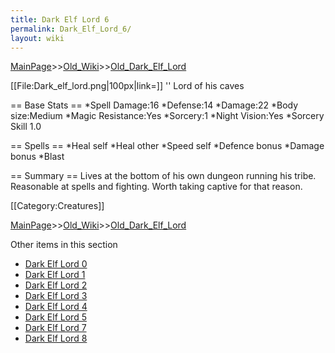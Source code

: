 ```yaml
---
title: Dark Elf Lord 6
permalink: Dark_Elf_Lord_6/
layout: wiki
---
```


[MainPage](/keeperrl_wiki/ "wikilink")>>[Old_Wiki](/keeperrl_wiki/Old_Wiki "wikilink")>>[Old_Dark_Elf_Lord](/keeperrl_wiki/Old_Dark_Elf_Lord "wikilink")

[[File:Dark_elf_lord.png|100px|link=]] '' Lord of his caves

== Base Stats ==
*Spell Damage:16
*Defense:14
*Damage:22
*Body size:Medium
*Magic Resistance:Yes
*Sorcery:1
*Night Vision:Yes
*Sorcery Skill 1.0

== Spells ==
*Heal self
*Heal other
*Speed self
*Defence bonus
*Damage bonus
*Blast

== Summary ==
Lives at the bottom of his own dungeon running his tribe. Reasonable at spells and fighting. Worth taking captive for that reason.

[[Category:Creatures]]

[MainPage](/keeperrl_wiki/ "wikilink")>>[Old_Wiki](/keeperrl_wiki/Old_Wiki "wikilink")>>[Old_Dark_Elf_Lord](/keeperrl_wiki/Old_Dark_Elf_Lord "wikilink")

Other items in this section
-    [Dark Elf Lord 0](/keeperrl_wiki/Dark_Elf_Lord_0 "wikilink")
-    [Dark Elf Lord 1](/keeperrl_wiki/Dark_Elf_Lord_1 "wikilink")
-    [Dark Elf Lord 2](/keeperrl_wiki/Dark_Elf_Lord_2 "wikilink")
-    [Dark Elf Lord 3](/keeperrl_wiki/Dark_Elf_Lord_3 "wikilink")
-    [Dark Elf Lord 4](/keeperrl_wiki/Dark_Elf_Lord_4 "wikilink")
-    [Dark Elf Lord 5](/keeperrl_wiki/Dark_Elf_Lord_5 "wikilink")
-    [Dark Elf Lord 7](/keeperrl_wiki/Dark_Elf_Lord_7 "wikilink")
-    [Dark Elf Lord 8](/keeperrl_wiki/Dark_Elf_Lord_8 "wikilink")
